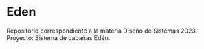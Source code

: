 # Eden
Repositorio correspondiente a la materia Diseño de Sistemas 2023.
Proyecto: Sistema de cabañas Edén.
